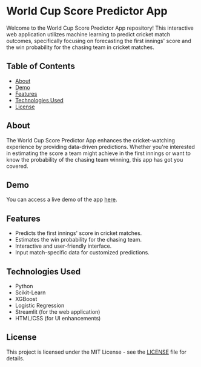 # World Cup Score Predictor App

Welcome to the World Cup Score Predictor App repository! This interactive web application utilizes machine learning to predict cricket match outcomes, specifically focusing on forecasting the first innings' score and the win probability for the chasing team in cricket matches.

## Table of Contents

- [About](#about)
- [Demo](#demo)
- [Features](#features)
- [Technologies Used](#technologies-used)
- [License](#license)

## About

The World Cup Score Predictor App enhances the cricket-watching experience by providing data-driven predictions. Whether you're interested in estimating the score a team might achieve in the first innings or want to know the probability of the chasing team winning, this app has got you covered.

## Demo


You can access a live demo of the app [here](https://world-cup-predictor-app-wolcreeu8gkzw7mtqh6eqw.streamlit.app/).

## Features

- Predicts the first innings' score in cricket matches.
- Estimates the win probability for the chasing team.
- Interactive and user-friendly interface.
- Input match-specific data for customized predictions.

## Technologies Used

- Python
- Scikit-Learn
- XGBoost
- Logistic Regression
- Streamlit (for the web application)
- HTML/CSS (for UI enhancements)

## License

This project is licensed under the MIT License - see the [LICENSE](LICENSE) file for details.

